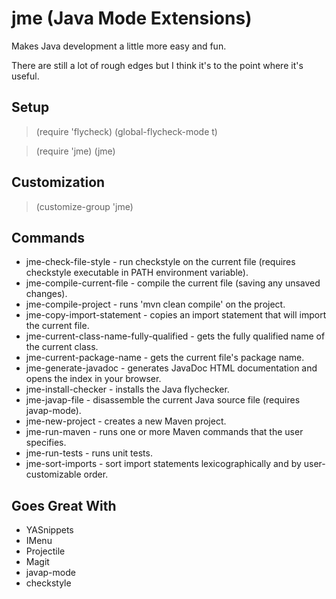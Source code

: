 # jme (Java Mode Extensions)

Makes Java development a little more easy and fun.

There are still a lot of rough edges but I think it's to the point where it's
useful.

## Setup

> (require 'flycheck)
> (global-flycheck-mode t)

> (require 'jme)
> (jme)

## Customization

> (customize-group 'jme)

## Commands

* jme-check-file-style - run checkstyle on the current file (requires checkstyle executable in PATH environment variable).
* jme-compile-current-file - compile the current file (saving any unsaved changes).
* jme-compile-project - runs 'mvn clean compile' on the project.
* jme-copy-import-statement - copies an import statement that will import the current file.
* jme-current-class-name-fully-qualified - gets the fully qualified name of the current class.
* jme-current-package-name - gets the current file's package name.
* jme-generate-javadoc - generates JavaDoc HTML documentation and opens the index in your browser.
* jme-install-checker - installs the Java flychecker.
* jme-javap-file - disassemble the current Java source file (requires javap-mode).
* jme-new-project - creates a new Maven project.
* jme-run-maven - runs one or more Maven commands that the user specifies.
* jme-run-tests - runs unit tests.
* jme-sort-imports - sort import statements lexicographically and by user-customizable order.

## Goes Great With

* YASnippets
* IMenu
* Projectile
* Magit
* javap-mode
* checkstyle
